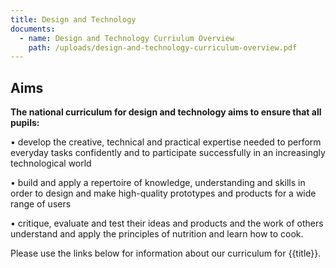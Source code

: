 ```yaml
---
title: Design and Technology
documents:
  - name: Design and Technology Curriulum Overview
    path: /uploads/design-and-technology-curriculum-overview.pdf
---
```

## Aims

**The national curriculum for design and technology aims to ensure that all pupils:** 

•	develop the creative, technical and practical expertise needed to perform everyday tasks confidently and to participate successfully in an increasingly technological world

•	 build and apply a repertoire of knowledge, understanding and skills in order to design and make high-quality prototypes and products for a wide range of users 

•	critique, evaluate and test their ideas and products and the work of others understand and apply the principles of nutrition and learn how to cook.

Please use the links below for information about our curriculum for {{title}}.